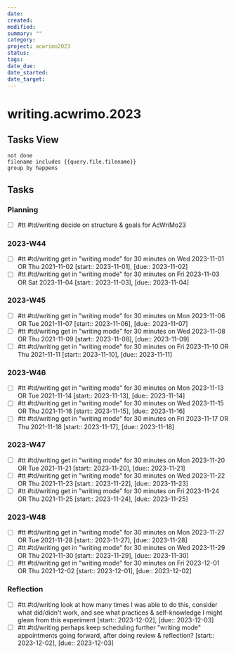 ```yaml
---
date: 
created: 
modified:
summary: ""
category: 
project: acwrimo2023
status: 
tags: 
date_due: 
date_started: 
date_target:
---
```


# writing.acwrimo.2023  

## Tasks View  

```tasks
not done 
filename includes {{query.file.filename}}
group by happens
```

## Tasks  

### Planning  

- [ ] #tt #td/writing decide on structure & goals for AcWriMo23  

### 2023-W44  

- [ ] #tt #td/writing get in "writing mode" for 30 minutes on Wed 2023-11-01 OR Thu 2021-11-02 [start:: 2023-11-01], [due:: 2023-11-02]   
- [ ] #tt #td/writing get in "writing mode" for 30 minutes on Fri 2023-11-03 OR Sat 2023-11-04 [start:: 2023-11-03], [due:: 2023-11-04]  

### 2023-W45  

- [ ] #tt #td/writing get in "writing mode" for 30 minutes on Mon 2023-11-06 OR Tue 2021-11-07 [start:: 2023-11-06], [due:: 2023-11-07]   
- [ ] #tt #td/writing get in "writing mode" for 30 minutes on Wed 2023-11-08 OR Thu 2021-11-09 [start:: 2023-11-08], [due:: 2023-11-09]  
- [ ] #tt #td/writing get in "writing mode" for 30 minutes on Fri 2023-11-10 OR Thu 2021-11-11 [start:: 2023-11-10], [due:: 2023-11-11]  

### 2023-W46

- [ ] #tt #td/writing get in "writing mode" for 30 minutes on Mon 2023-11-13 OR Tue 2021-11-14 [start:: 2023-11-13], [due:: 2023-11-14]   
- [ ] #tt #td/writing get in "writing mode" for 30 minutes on Wed 2023-11-15 OR Thu 2021-11-16 [start:: 2023-11-15], [due:: 2023-11-16]  
- [ ] #tt #td/writing get in "writing mode" for 30 minutes on Fri 2023-11-17 OR Thu 2021-11-18 [start:: 2023-11-17], [due:: 2023-11-18]  

### 2023-W47  

- [ ] #tt #td/writing get in "writing mode" for 30 minutes on Mon 2023-11-20 OR Tue 2021-11-21 [start:: 2023-11-20], [due:: 2023-11-21]   
- [ ] #tt #td/writing get in "writing mode" for 30 minutes on Wed 2023-11-22 OR Thu 2021-11-23 [start:: 2023-11-22], [due:: 2023-11-23]  
- [ ] #tt #td/writing get in "writing mode" for 30 minutes on Fri 2023-11-24 OR Thu 2021-11-25 [start:: 2023-11-24], [due:: 2023-11-25]  

### 2023-W48  

- [ ] #tt #td/writing get in "writing mode" for 30 minutes on Mon 2023-11-27 OR Tue 2021-11-28 [start:: 2023-11-27], [due:: 2023-11-28]   
- [ ] #tt #td/writing get in "writing mode" for 30 minutes on Wed 2023-11-29 OR Thu 2021-11-30 [start:: 2023-11-29], [due:: 2023-11-30]  
- [ ] #tt #td/writing get in "writing mode" for 30 minutes on Fri 2023-12-01 OR Thu 2021-12-02 [start:: 2023-12-01], [due:: 2023-12-02]  

### Reflection  

- [ ] #tt #td/writing look at how many times I was able to do this, consider what did/didn't work, and see what practices & self-knowledge I might glean from this experiment [start:: 2023-12-02], [due:: 2023-12-03]  
- [ ] #tt #td/writing perhaps keep scheduling further "writing mode" appointments going forward, after doing review & reflection? [start:: 2023-12-02], [due:: 2023-12-03]  
